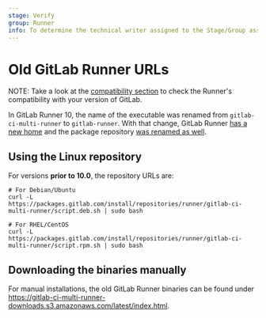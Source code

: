 ```yaml
---
stage: Verify
group: Runner
info: To determine the technical writer assigned to the Stage/Group associated with this page, see https://about.gitlab.com/handbook/engineering/ux/technical-writing/#designated-technical-writers
---
```


# Old GitLab Runner URLs

NOTE:
Take a look at the [compatibility section](../index.md#gitlab-runner-versions) to check the Runner's compatibility
with your version of GitLab.

In GitLab Runner 10, the name of the executable was renamed from
`gitlab-ci-multi-runner` to `gitlab-runner`. With that change, GitLab Runner
[has a new home](https://gitlab.com/gitlab-org/gitlab-runner) and the package
repository [was renamed as well](https://packages.gitlab.com/runner/gitlab-runner).

## Using the Linux repository

For versions **prior to 10.0**, the repository URLs are:

```shell
# For Debian/Ubuntu
curl -L https://packages.gitlab.com/install/repositories/runner/gitlab-ci-multi-runner/script.deb.sh | sudo bash

# For RHEL/CentOS
curl -L https://packages.gitlab.com/install/repositories/runner/gitlab-ci-multi-runner/script.rpm.sh | sudo bash
```

## Downloading the binaries manually

For manual installations, the old GitLab Runner binaries can be found under
<https://gitlab-ci-multi-runner-downloads.s3.amazonaws.com/latest/index.html>.
